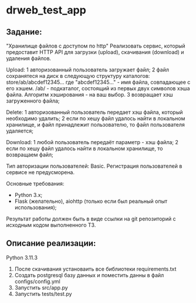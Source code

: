 # drweb_test_app


## Задание:
"Хранилище файлов с доступом по http"
Реализовать сервис, который предоставит HTTP API для загрузки (upload), скачивания (download) и удаления файлов.

Upload:
1 авторизованный пользователь загружает файл;
2 файл сохранятеся на диск в следующую структуру каталогов:
store/ab/abcdef12345...
где "abcdef12345..." - имя файла, совпадающее с его хэшем.
/ab/ - подкаталог, состоящий из первых двух символов хэша файла.
Алгоритм хэширования - на ваш выбор.
3 возвращает хэш загруженного файла;

Delete:
1 авторизованный пользователь передает хэш файла, который необходимо удалить;
2 если по хешу файл удалось найти в локальном хранилище, и файл принадлежит пользователю, то файл пользователя удаляется;

Download:
1 любой пользователь передаёт параметр - хэш файла;
2 если по хешу файл удалось найти в локальном хранилище, то возвращаем файл;

Тип авторизации пользователей: Basic.
Регистрация пользователей в сервисе не предусморена.

Основные требования:
- Python 3.x;
- Flask (желательно), aiohttp (только если был реальный опыт использования);

Результат работы должен быть в виде ссылки на git репозиторий с исходным кодом выполненного ТЗ.


## Описание реализации:
Python 3.11.3
1. После скачивания установаить все библиотеки requirements.txt
2. Создать postgresql базу данных и поместить данны в файл configs/config.yml
3. Запустить src/app.py
4. Запустить tests/test.py
